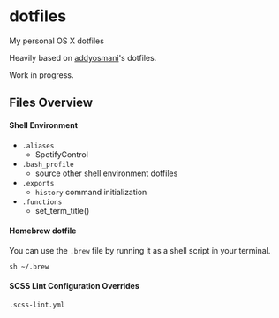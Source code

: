 dotfiles
========

My personal OS X dotfiles

Heavily based on [addyosmani](https://github.com/addyosmani/dotfiles)'s dotfiles.

Work in progress.

## Files Overview

#### Shell Environment
* `.aliases`
	* SpotifyControl
* `.bash_profile`
	* source other shell environment dotfiles
* `.exports`
	* `history` command initialization
* `.functions`
	* set_term_title()

#### Homebrew dotfile

You can use the `.brew` file by running it as a shell script in your terminal.

```
sh ~/.brew
```

#### SCSS Lint Configuration Overrides

`.scss-lint.yml`